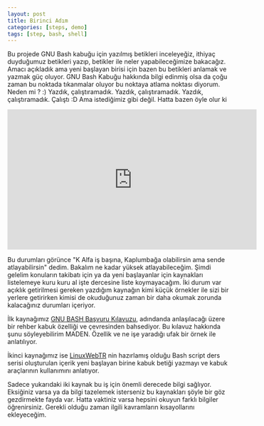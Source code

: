 ```yaml
---
layout: post
title: Birinci Adım
categories: [steps, demo]
tags: [step, bash, shell]
---
```

Bu projede GNU Bash kabuğu için yazılmış betikleri inceleyeğiz, ithiyaç duyduğumuz betikleri yazıp, betikler ile neler yapabileceğimize bakacağız.
Amacı açıkladık ama yeni başlayan birisi için bazen bu betikleri anlamak ve yazmak güç oluyor. GNU Bash Kabuğu hakkında bilgi edinmiş olsa da çoğu zaman bu noktada tıkanmalar oluyor bu noktaya atlama noktası diyorum.
Neden mi ? :) Yazdık, çalıştıramadık. Yazdık, çalıştıramadık. Yazdık, çalıştıramadık. Çalıştı :D  Ama istediğimiz gibi değil. Hatta bazen öyle olur ki

<iframe width="560" height="315" src="https://www.youtube.com/embed/WWaLxFIVX1s" frameborder="0" allowfullscreen></iframe>

Bu durumları görünce "K Alfa iş başına, Kaplumbağa olabilirsin ama sende atlayabilirsin" dedim. Bakalım ne kadar yüksek atlayabileceğim. Şimdi gelelim konuların takibatı için ya da yeni başlayanlar için kaynakları listelemeye kuru kuru al işte dercesine liste koymayacağım. İki durum var açıklık getirilmesi gereken yazdığım kaynağın kimi küçük örnekler ile sizi bir yerlere getirirken kimisi de okuduğunuz zaman bir daha okumak zorunda kalacağınız durumları içeriyor.

İlk kaynağımız [GNU BASH Başvuru Kılavuzu](http://www.getgnu.org/e-kitap/gnu-bash-basvuru-kilavuzu.html), adındanda anlaşılacağı üzere bir rehber kabuk özelliği ve çevresinden bahsediyor. Bu kılavuz hakkında şunu söyleyebilirim MADEN. Özellik ve ne işe yaradığı ufak bir örnek ile anlatılıyor.

İkinci kaynağımız ise [LinuxWebTR](https://linux.web.tr/) nin hazırlamış olduğu Bash script ders serisi oluşturulan içerik yeni başlayan birine kabuk betiği yazmayı ve kabuk araçlarının kullanımını anlatıyor.

Sadece yukarıdaki iki kaynak bu iş için önemli derecede bilgi sağlıyor. Eksiğiniz varsa ya da bilgi tazelemek isterseniz bu kaynakları şöyle bir göz gezdirmekte fayda var. Hatta vaktiniz varsa hepsini okuyun farklı bilgiler öğrenirsiniz.
Gerekli olduğu zaman ilgili kavramların kısayollarını ekleyeceğim.
